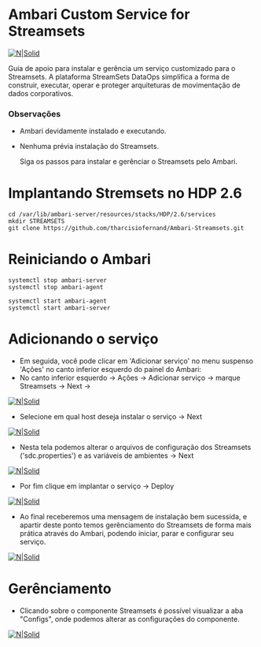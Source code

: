 # Ambari Custom Service for Streamsets

[![N|Solid](https://19ttqs47cfw33zkecq3dz58m-wpengine.netdna-ssl.com/wp-content/uploads/2015/08/small_logo_2.png)](https://nodesource.com/products/nsolid)

Guia de apoio para instalar e gerência um serviço customizado para o Streamsets. A plataforma StreamSets DataOps simplifica a forma de construir, executar, operar e proteger arquiteturas de movimentação de dados corporativos.

### Observações

  - Ambari devidamente instalado e executando.
  - Nenhuma prévia instalação do Streamsets.

    Siga os passos para instalar e gerênciar o Streamsets pelo Ambari.

# Implantando Stremsets no HDP 2.6
    
    cd /var/lib/ambari-server/resources/stacks/HDP/2.6/services
    mkdir STREAMSETS
    git clone https://github.com/tharcisiofernand/Ambari-Streamsets.git

# Reiniciando o Ambari

    systemctl stop ambari-server
    systemctl stop ambari-agent
    
    systemctl start ambari-agent
    systemctl start ambari-server

# Adicionando o serviço

  - Em seguida, você pode clicar em 'Adicionar serviço' no menu suspenso 'Ações' no canto inferior esquerdo do painel do Ambari:
  - No canto inferior esquerdo -> Ações -> Adicionar serviço -> marque Streamsets -> Next ->


[![N|Solid](https://github.com/tharcisiofernand/Ambari-Streamsets/blob/master/Screenshots/service.png?raw=true)](https://nodesource.com/products/nsolid)

  - Selecione em qual host deseja instalar o serviço -> Next


[![N|Solid](https://github.com/tharcisiofernand/Ambari-Streamsets/blob/master/Screenshots/hosts.png?raw=true)](https://nodesource.com/products/nsolid)
  
  - Nesta tela podemos alterar o arquivos de configuração dos Streamsets ('sdc.properties') e as variáveis de ambientes -> Next

[![N|Solid](https://github.com/tharcisiofernand/Ambari-Streamsets/blob/master/Screenshots/config.png?raw=true)](https://nodesource.com/products/nsolid)
   

  - Por fim clique em implantar o serviço -> Deploy


[![N|Solid](https://github.com/tharcisiofernand/Ambari-Streamsets/blob/master/Screenshots/deploy.png?raw=true)](https://nodesource.com/products/nsolid)
  

  - Ao final receberemos uma mensagem de instalação bem sucessida, e apartir deste ponto temos gerênciamento do Streamsets de forma mais prática através do Ambari, podendo iniciar, parar e configurar seu serviço.


[![N|Solid](https://github.com/tharcisiofernand/Ambari-Streamsets/blob/master/Screenshots/finisher.png?raw=true)](https://nodesource.com/products/nsolid)

# Gerênciamento
  - Clicando sobre o componente Streamsets é possível visualizar a aba "Configs", onde podemos alterar as configurações do componente.


[![N|Solid](https://github.com/tharcisiofernand/Ambari-Streamsets/blob/master/Screenshots/properties.png?raw=true)](https://nodesource.com/products/nsolid)
